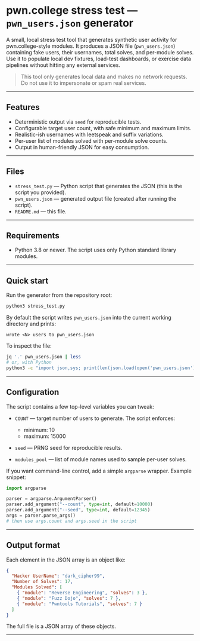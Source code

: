 # pwn.college stress test — `pwn_users.json` generator

A small, local stress test tool that generates synthetic user activity for pwn.college-style modules.
It produces a JSON file (`pwn_users.json`) containing fake users, their usernames, total solves, and per-module solves. Use it to populate local dev fixtures, load-test dashboards, or exercise data pipelines without hitting any external services.

> This tool only generates local data and makes no network requests. Do not use it to impersonate or spam real services.

---

## Features

* Deterministic output via `seed` for reproducible tests.
* Configurable target user count, with safe minimum and maximum limits.
* Realistic-ish usernames with leetspeak and suffix variations.
* Per-user list of modules solved with per-module solve counts.
* Output in human-friendly JSON for easy consumption.

---

## Files

* `stress_test.py` — Python script that generates the JSON (this is the script you provided).
* `pwn_users.json` — generated output file (created after running the script).
* `README.md` — this file.

---

## Requirements

* Python 3.8 or newer. The script uses only Python standard library modules.

---

## Quick start

Run the generator from the repository root:

```bash
python3 stress_test.py
```

By default the script writes `pwn_users.json` into the current working directory and prints:

```
wrote <N> users to pwn_users.json
```

To inspect the file:

```bash
jq '.' pwn_users.json | less
# or, with Python
python3 -c "import json,sys; print(len(json.load(open('pwn_users.json'))))"
```

---

## Configuration

The script contains a few top-level variables you can tweak:

* `COUNT` — target number of users to generate. The script enforces:

  * minimum: 10
  * maximum: 15000
* `seed` — PRNG seed for reproducible results.
* `modules_pool` — list of module names used to sample per-user solves.

If you want command-line control, add a simple `argparse` wrapper. Example snippet:

```py
import argparse

parser = argparse.ArgumentParser()
parser.add_argument("--count", type=int, default=10000)
parser.add_argument("--seed", type=int, default=12345)
args = parser.parse_args()
# then use args.count and args.seed in the script
```

---

## Output format

Each element in the JSON array is an object like:

```json
{
  "Hacker UserName": "dark_cipher99",
  "Number of Solves": 17,
  "Modules Solved": [
    { "module": "Reverse Engineering", "solves": 3 },
    { "module": "Fuzz Dojo", "solves": 7 },
    { "module": "Pwntools Tutorials", "solves": 7 }
  ]
}
```

The full file is a JSON array of these objects.

---
